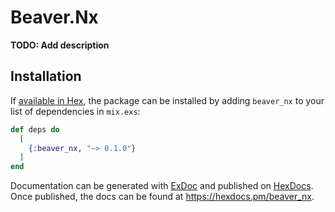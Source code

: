 # Beaver.Nx

**TODO: Add description**

## Installation

If [available in Hex](https://hex.pm/docs/publish), the package can be installed
by adding `beaver_nx` to your list of dependencies in `mix.exs`:

```elixir
def deps do
  [
    {:beaver_nx, "~> 0.1.0"}
  ]
end
```

Documentation can be generated with [ExDoc](https://github.com/elixir-lang/ex_doc)
and published on [HexDocs](https://hexdocs.pm). Once published, the docs can
be found at <https://hexdocs.pm/beaver_nx>.

